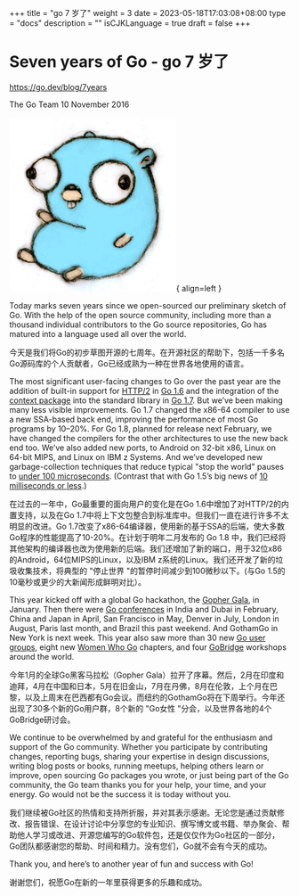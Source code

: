 +++
title = "go 7 岁了"
weight = 3
date = 2023-05-18T17:03:08+08:00
type = "docs"
description = ""
isCJKLanguage = true
draft = false
+++

# Seven years of Go - go 7 岁了

https://go.dev/blog/7years

The Go Team
10 November 2016

![img](SevenYearsOfGo_img/gopherbelly300.jpg){ align=left }

Today marks seven years since we open-sourced our preliminary sketch of Go. With the help of the open source community, including more than a thousand individual contributors to the Go source repositories, Go has matured into a language used all over the world.

今天是我们将Go的初步草图开源的七周年。在开源社区的帮助下，包括一千多名Go源码库的个人贡献者，Go已经成熟为一种在世界各地使用的语言。

The most significant user-facing changes to Go over the past year are the addition of built-in support for [HTTP/2](https://www.youtube.com/watch?v=FARQMJndUn0#t=0m0s) in [Go 1.6](https://go.dev/doc/go1.6) and the integration of the [context package](https://blog.golang.org/context) into the standard library in [Go 1.7](https://go.dev/doc/go1.7). But we’ve been making many less visible improvements. Go 1.7 changed the x86-64 compiler to use a new SSA-based back end, improving the performance of most Go programs by 10–20%. For Go 1.8, planned for release next February, we have changed the compilers for the other architectures to use the new back end too. We’ve also added new ports, to Android on 32-bit x86, Linux on 64-bit MIPS, and Linux on IBM z Systems. And we’ve developed new garbage-collection techniques that reduce typical "stop the world" pauses to [under 100 microseconds](https://go.dev/design/17503-eliminate-rescan). (Contrast that with Go 1.5’s big news of [10 milliseconds or less](https://blog.golang.org/go15gc).)

在过去的一年中，Go最重要的面向用户的变化是在Go 1.6中增加了对HTTP/2的内置支持，以及在Go 1.7中将上下文包整合到标准库中。但我们一直在进行许多不太明显的改进。Go 1.7改变了x86-64编译器，使用新的基于SSA的后端，使大多数Go程序的性能提高了10-20%。在计划于明年二月发布的 Go 1.8 中，我们已经将其他架构的编译器也改为使用新的后端。我们还增加了新的端口，用于32位x86的Android，64位MIPS的Linux，以及IBM z系统的Linux。我们还开发了新的垃圾收集技术，将典型的 "停止世界 "的暂停时间减少到100微秒以下。(与Go 1.5的10毫秒或更少的大新闻形成鲜明对比）。

This year kicked off with a global Go hackathon, the [Gopher Gala](https://blog.golang.org/gophergala), in January. Then there were [Go conferences](https://go.dev/wiki/Conferences) in India and Dubai in February, China and Japan in April, San Francisco in May, Denver in July, London in August, Paris last month, and Brazil this past weekend. And GothamGo in New York is next week. This year also saw more than 30 new [Go user groups](https://go.dev/wiki/GoUserGroups), eight new [Women Who Go](http://www.womenwhogo.org/) chapters, and four [GoBridge](https://golangbridge.org/) workshops around the world.

今年1月的全球Go黑客马拉松（Gopher Gala）拉开了序幕。然后，2月在印度和迪拜，4月在中国和日本，5月在旧金山，7月在丹佛，8月在伦敦，上个月在巴黎，以及上周末在巴西都有Go会议。而纽约的GothamGo将在下周举行。今年还出现了30多个新的Go用户群，8个新的 "Go女性 "分会，以及世界各地的4个GoBridge研讨会。

We continue to be overwhelmed by and grateful for the enthusiasm and support of the Go community. Whether you participate by contributing changes, reporting bugs, sharing your expertise in design discussions, writing blog posts or books, running meetups, helping others learn or improve, open sourcing Go packages you wrote, or just being part of the Go community, the Go team thanks you for your help, your time, and your energy. Go would not be the success it is today without you.

我们继续被Go社区的热情和支持所折服，并对其表示感谢。无论您是通过贡献修改、报告错误、在设计讨论中分享您的专业知识、撰写博文或书籍、举办聚会、帮助他人学习或改进、开源您编写的Go软件包，还是仅仅作为Go社区的一部分，Go团队都感谢您的帮助、时间和精力。没有您们，Go就不会有今天的成功。

Thank you, and here’s to another year of fun and success with Go!

谢谢您们，祝愿Go在新的一年里获得更多的乐趣和成功。
